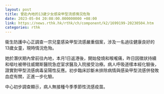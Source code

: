 ```yaml
---
layout: post
title: 曾赴內地的13歲少女感染甲型流感情況危殆
date: 2023-05-04 20:08:00.000000000 +08:00
link: https://news.rthk.hk/rthk/ch/component/k2/1699199-20230504.htm
categories: rthk
---
```


衞生防護中心正調查一宗兒童感染甲型流感嚴重個案，涉及一名過往健康良好的13歲女童，現時情況危殆。

她於潛伏期內曾前往內地，本月1日返港後，開始發燒和喉嚨痛，昨日因徵狀持續和嘔吐被帶往威爾斯醫院急症室求醫及入院接受治療。病人呼吸道樣本經化驗後，證實對甲型流感病毒呈陽性反應。初步臨床診斷未排除病情與感染甲型流感併發敗血症有關，正進一步化驗。

中心初步調查顯示，病人無接種今季季節性流感疫苗。
